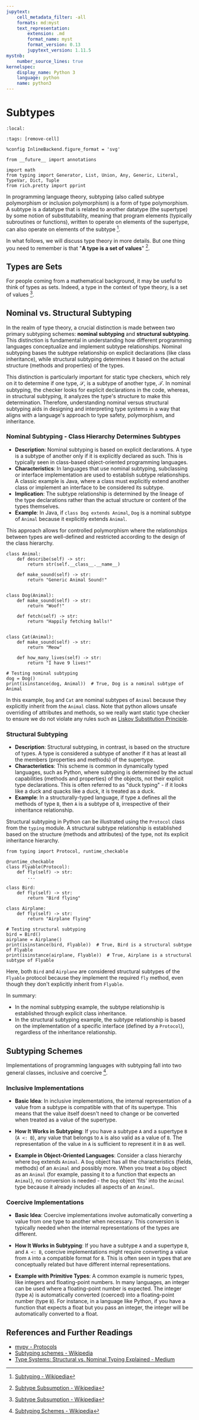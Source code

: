 ```yaml
---
jupytext:
    cell_metadata_filter: -all
    formats: md:myst
    text_representation:
        extension: .md
        format_name: myst
        format_version: 0.13
        jupytext_version: 1.11.5
mystnb:
    number_source_lines: true
kernelspec:
    display_name: Python 3
    language: python
    name: python3
---
```


# Subtypes

```{contents}
:local:
```

```{code-cell} ipython3
:tags: [remove-cell]

%config InlineBackend.figure_format = 'svg'

from __future__ import annotations

import math
from typing import Generator, List, Union, Any, Generic, Literal, TypeVar, Dict, Tuple
from rich.pretty import pprint
```

In programming language theory, subtyping (also called subtype polymorphism or
inclusion polymorphism) is a form of type polymorphism. A subtype is a datatype
that is related to another datatype (the supertype) by some notion of
substitutability, meaning that program elements (typically subroutines or
functions), written to operate on elements of the supertype, can also operate on
elements of the subtype [^subtype-wikipedia].

In what follows, we will discuss type theory in more details. But one thing you
need to remember is that "**A type is a set of values**"
[^subtype-subsumption-wikipedia].

## Types are Sets

For people coming from a mathematical background, it may be useful to think of
types as sets. Indeed, a type in the context of type theory, is a set of values
[^subtype-subsumption-wikipedia].

## Nominal vs. Structural Subtyping

In the realm of type theory, a crucial distinction is made between two primary
subtyping schemes: **nominal subtyping** and **structural subtyping**. This
distinction is fundamental in understanding how different programming languages
conceptualize and implement subtype relationships. Nominal subtyping bases the
subtype relationship on explicit declarations (like class inheritance), while
structural subtyping determines it based on the actual structure (methods and
properties) of the types.

This distinction is particularly important for static type checkers, which rely
on it to determine if one type, $\mathcal{S}$, is a subtype of another type,
$\mathcal{T}$. In nominal subtyping, the checker looks for explicit declarations
in the code, whereas, in structural subtyping, it analyzes the type's structure
to make this determination. Therefore, understanding nominal versus structural
subtyping aids in designing and interpreting type systems in a way that aligns
with a language's approach to type safety, polymorphism, and inheritance.

### Nominal Subtyping - Class Hierarchy Determines Subtypes

-   **Description**: Nominal subtyping is based on explicit declarations. A type
    is a subtype of another only if it is explicitly declared as such. This is
    typically seen in class-based object-oriented programming languages.
-   **Characteristics**: In languages that use nominal subtyping, subclassing or
    interface implementation are used to establish subtype relationships. A
    classic example is Java, where a class must explicitly extend another class
    or implement an interface to be considered its subtype.
-   **Implication**: The subtype relationship is determined by the lineage of
    the type declarations rather than the actual structure or content of the
    types themselves.
-   **Example**: In Java, if `class Dog extends Animal`, `Dog` is a nominal
    subtype of `Animal` because it explicitly extends `Animal`.

This approach allows for controlled polymorphism where the relationships between
types are well-defined and restricted according to the design of the class
hierarchy.

```{code-cell} ipython3
class Animal:
    def describe(self) -> str:
        return str(self.__class__.__name__)

    def make_sound(self) -> str:
        return "Generic Animal Sound!"


class Dog(Animal):
    def make_sound(self) -> str:
        return "Woof!"

    def fetch(self) -> str:
        return "Happily fetching balls!"


class Cat(Animal):
    def make_sound(self) -> str:
        return "Meow"

    def how_many_lives(self) -> str:
        return "I have 9 lives!"

# Testing nominal subtyping
dog = Dog()
print(isinstance(dog, Animal))  # True, Dog is a nominal subtype of Animal
```

In this example, `Dog` and `Cat` are nominal subtypes of `Animal` because they
explicitly inherit from the `Animal` class. Note that python allows unsafe
overriding of attributes and methods, so we really want static type checker to
ensure we do not violate any rules such as
[Liskov Substitution Principle](https://en.wikipedia.org/wiki/Liskov_substitution_principle).

### Structural Subtyping

-   **Description**: Structural subtyping, in contrast, is based on the
    structure of types. A type is considered a subtype of another if it has at
    least all the members (properties and methods) of the supertype.
-   **Characteristics**: This scheme is common in dynamically typed languages,
    such as Python, where subtyping is determined by the actual capabilities
    (methods and properties) of the objects, not their explicit type
    declarations. This is often referred to as "duck typing" - if it looks like
    a duck and quacks like a duck, it is treated as a duck.
-   **Example**: In a structurally-typed language, if type `A` defines all the
    methods of type `B`, then `A` is a subtype of `B`, irrespective of their
    inheritance relationship.

Structural subtyping in Python can be illustrated using the `Protocol` class
from the `typing` module. A structural subtype relationship is established based
on the structure (methods and attributes) of the type, not its explicit
inheritance hierarchy.

```{code-cell} ipython3
from typing import Protocol, runtime_checkable

@runtime_checkable
class Flyable(Protocol):
    def fly(self) -> str:
        ...

class Bird:
    def fly(self) -> str:
        return "Bird flying"

class Airplane:
    def fly(self) -> str:
        return "Airplane flying"

# Testing structural subtyping
bird = Bird()
airplane = Airplane()
print(isinstance(bird, Flyable))  # True, Bird is a structural subtype of Flyable
print(isinstance(airplane, Flyable))  # True, Airplane is a structural subtype of Flyable
```

Here, both `Bird` and `Airplane` are considered structural subtypes of the
`Flyable` protocol because they implement the required `fly` method, even though
they don't explicitly inherit from `Flyable`.

In summary:

-   In the nominal subtyping example, the subtype relationship is established
    through explicit class inheritance.
-   In the structural subtyping example, the subtype relationship is based on
    the implementation of a specific interface (defined by a `Protocol`),
    regardless of the inheritance relationship.

## Subtyping Schemes

Implementations of programming languages with subtyping fall into two general
classes, inclusive and coercive [^subtype-schemes-wikipedia].

### Inclusive Implementations

-   **Basic Idea**: In inclusive implementations, the internal representation of
    a value from a subtype is compatible with that of its supertype. This means
    that the value itself doesn't need to change or be converted when treated as
    a value of the supertype.

-   **How It Works in Subtyping**: If you have a subtype `A` and a supertype `B`
    (`A <: B`), any value that belongs to `A` is also valid as a value of `B`.
    The representation of the value in `A` is sufficient to represent it in `B`
    as well.

-   **Example in Object-Oriented Languages**: Consider a class hierarchy where
    `Dog` extends `Animal`. A `Dog` object has all the characteristics (fields,
    methods) of an `Animal` and possibly more. When you treat a `Dog` object as
    an `Animal` (for example, passing it to a function that expects an
    `Animal`), no conversion is needed - the `Dog` object 'fits' into the
    `Animal` type because it already includes all aspects of an `Animal`.

### Coercive Implementations

-   **Basic Idea**: Coercive implementations involve automatically converting a
    value from one type to another when necessary. This conversion is typically
    needed when the internal representations of the types are different.

-   **How It Works in Subtyping**: If you have a subtype `A` and a supertype
    `B`, and `A <: B`, coercive implementations might require converting a value
    from `A` into a compatible format for `B`. This is often seen in types that
    are conceptually related but have different internal representations.

-   **Example with Primitive Types**: A common example is numeric types, like
    integers and floating-point numbers. In many languages, an integer can be
    used where a floating-point number is expected. The integer (type `A`) is
    automatically converted (coerced) into a floating-point number (type `B`).
    For instance, in a language like Python, if you have a function that expects
    a float but you pass an integer, the integer will be automatically converted
    to a float.

## References and Further Readings

-   [mypy - Protocols](https://mypy.readthedocs.io/en/stable/protocols.html)
-   [Subtyping schemes - Wikipedia](https://en.wikipedia.org/wiki/Subtyping#Subtyping_schemes)
-   [Type Systems: Structural vs. Nominal Typing Explained - Medium](https://medium.com/@thejameskyle/type-systems-structural-vs-nominal-typing-explained-56511dd969f4)

[^subtype-wikipedia]:
    [Subtyping - Wikipedia](https://en.wikipedia.org/wiki/Subtyping)

[^subtype-schemes-wikipedia]:
    [Subtyping Schemes - Wikipedia](https://en.wikipedia.org/wiki/Subtyping#Subtyping_schemes)

[^subtype-subsumption-wikipedia]:
    [Subtype Subsumption - Wikipedia](https://en.wikipedia.org/wiki/Subtyping#Subsumption)
